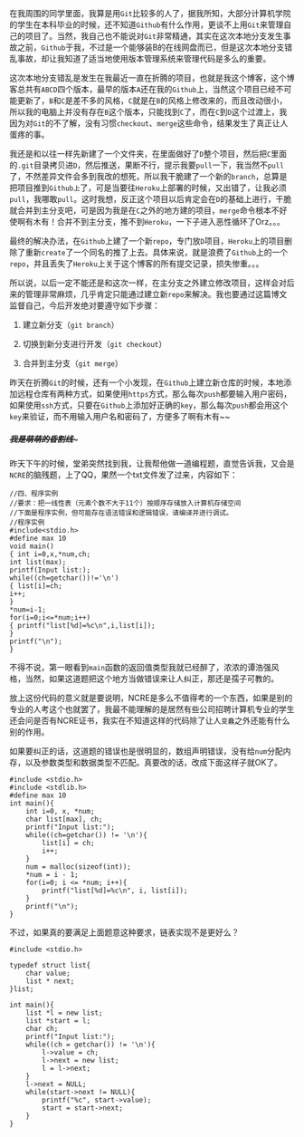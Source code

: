 在我周围的同学里面，我算是用`Git`比较多的人了，据我所知，大部分计算机学院的学生在本科毕业的时候，还不知道`Github`有什么作用，更谈不上用`Git`来管理自己的项目了。当然，我自己也不能说对`Git`非常精通，其实在这次本地分支发生事故之前，`Github`于我，不过是一个能够装B的在线网盘而已，但是这次本地分支错乱事故，却让我知道了适当地使用版本管理系统来管理代码是多么的重要。  

这次本地分支错乱是发生在我最近一直在折腾的项目，也就是我这个博客，这个博客总共有`ABCD`四个版本，最早的版本`A`还在我的`Github`上，当然这个项目已经不可能更新了，`B`和`C`是差不多的风格，`C`就是在`B`的风格上修改来的，而且改动很小，所以我的电脑上并没有存在`B`这个版本，只能找到`C`了，而在`C`到`D`这个过渡上，我因为对`Git`的不了解，没有习惯`checkout`、`merge`这些命令，结果发生了真正让人蛋疼的事。  

我还是和以往一样先新建了一个文件夹，在里面做好了`D`整个项目，然后把`C`里面的`.git`目录拷贝进`D`，然后推送，果断不行，提示我要`pull`一下，我当然不`pull`了，不然差异文件会多到我改的想死，所以我干脆建了一个新的`branch`，总算是把项目推到`Github上`了，可是当要往`Heroku`上部署的时候，又出错了，让我必须`pull`，我哪敢`pull`。这时我想，反正这个项目以后肯定会在`D`的基础上进行，干脆就合并到主分支吧，可是因为我是在`C`之外的地方建的项目，`merge`命令根本不好使啊有木有！合并不到主分支，推不到`Heroku`，一下子进入恶性循环了Orz。。。  

最终的解决办法，在`Github`上建了一个新`repo`，专门放`D`项目，`Heroku`上的项目删除了重新`create`了一个同名的推了上去。具体来说，就是浪费了`Github`上的一个`repo`，并且丢失了`Heroku`上关于这个博客的所有提交记录，损失惨重。。。  

所以说，以后一定不能还是和这次一样，在主分支之外建立修改项目，这样会对后来的管理非常麻烦，几乎肯定只能通过建立新`repo`来解决。我也要通过这篇博文监督自己，今后开发绝对要遵守如下步骤：  

1. 建立新分支（`git branch`）  

2. 切换到新分支进行开发（`git checkout`）  

3. 合并到主分支（`git merge`）  

昨天在折腾`Git`的时候，还有一个小发现，在`Github`上建立新仓库的时候，本地添加远程仓库有两种方式，如果使用`https`方式，那么每次`push`都要输入用户密码，如果使用`ssh`方式，只要在`Github`上添加好正确的`key`，那么每次`push`都会用这个`key`来验证，而不用输入用户名和密码了，方便多了啊有木有~~

##### ~~~~~~~~~~~~我是萌萌的昏割线~~~~~~~~~~~~~  

昨天下午的时候，堂弟突然找到我，让我帮他做一道编程题，直觉告诉我，又会是`NCRE`的脑残题，上了QQ，果然一个txt文件发了过来，内容如下：  

    //四、程序实例
    //要求：把一线性表（元素个数不大于11个）按顺序存储放入计算机存储空间
    //下面是程序实例，但可能存在语法错误和逻辑错误，请编译并进行调试。
    //程序实例
    #include<stdio.h>
    #define max 10
    void main()
    { int i=0,x,*num,ch;
    int list(max);
    printf(Input list:);
    while((ch=getchar())!='\n')
    { list[i]=ch;
    i++;
    }
    *num=i-1;
    for(i=0;i<=*num;i++)
    { printf("list[%d]=%c\n",i,list[i]);
    }
    printf("\n");
    }

不得不说，第一眼看到`main`函数的返回值类型我就已经醉了，浓浓的谭浩强风格，当然，如果这道题把这个地方当做错误来让人纠正，那还是孺子可教的。  

放上这份代码的意义就是要说明，NCRE是多么不值得考的一个东西，如果是别的专业的人考这个也就罢了，我最不能理解的是居然有些公司招聘计算机专业的学生还会问是否有NCRE证书，我实在不知道这样的代码除了让人`变蠢`之外还能有什么别的作用。

如果要纠正的话，这道题的错误也是很明显的，数组声明错误，没有给`num`分配内存，以及参数类型和数据类型不匹配。真要改的话，改成下面这样子就OK了。

    #include <stdio.h>
    #include <stdlib.h>
    #define max 10
    int main(){ 
        int i=0, x, *num;
        char list[max], ch;
        printf("Input list:");
        while((ch=getchar()) != '\n'){
            list[i] = ch;
            i++;
        }
        num = malloc(sizeof(int));
        *num = i - 1;
        for(i=0; i <= *num; i++){
            printf("list[%d]=%c\n", i, list[i]);
        }
        printf("\n");
    }  
	
不过，如果真的要满足上面题意这种要求，链表实现不是更好么？  

    #include <stdio.h>
    
    typedef struct list{
        char value;
        list * next;
    }list;
    
    int main(){ 
        list *l = new list;
        list *start = l;
        char ch;
        printf("Input list:");
        while((ch = getchar()) != '\n'){ 
            l->value = ch;
            l->next = new list;
            l = l->next;
        }
        l->next = NULL;
        while(start->next != NULL){
            printf("%c", start->value);
            start = start->next;
        }
    }